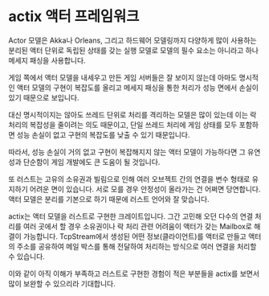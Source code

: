 # actix 액터 프레임워크 

Actor 모델은 Akka나 Orleans, 그리고 하드웨어 모델링까지 다양하게 많이 사용하는 
분리된 액터 단위로 독립된 상태를 갖는 실행 모델로 모델의 필수 요소는 아니라고 
하나 메세지 패싱을 사용합니다. 

게임 쪽에서 액터 모델을 내세우고 만든 게임 서버들은 잘 보이지 않는데 아마도 명시적인 
액터 모델의 구현이 복잡도를 올리고 메세지 패싱을 통한 처리가 성능 면에서 손실이 
있기 때문으로 보입니다. 

대신 명시적이지는 않아도 쓰레드 단위로 처리를 격리하는 모델은 많이 있는데 이는 락 처리의 
복잡성을 줄이려는 의도 때문이고, 단일 쓰레드 처리에 게임 상태를 모두 포함하면 성능 손실이 
없고 구현의 복잡도를 낮출 수 있기 때문입니다. 

따라서, 성능 손실이 거의 없고 구현이 복잡해지지 않는 액터 모델이 가능하다면 그 유연성과 
단순함이 게임 개발에도 큰 도움이 될 것입니다. 

또 러스트는 고유의 소유권과 빌림으로 인해 여러 오브젝트 간의 연결을 변수 형태로 유지하기
어려운 면이 있습니다. 서로 모를 경우 안정성이 올라가는 건 어쩌면 당연합니다. 액터 모델은 
분리를 기본으로 하기 때문에 러스트 언어와 잘 맞습니다. 

actix는 액터 모델을 러스트로 구현한 크레이트입니다. 그간 고민해 오던 다수의 연결 처리를 
여러 곳에서 할 경우 소유권이나 락 처리 관련 어려움이 액터가 갖는 Mailbox로 해결이 
가능합니다. TcpStream에서 생성된 어떤 정보(클라이언트)를 액터로 만들고 액터의 주소를 
공유하여 메일 박스를 통해 전달하여 처리하는 방식으로 여러 연결을 처리할 수 있습니다. 

이와 같이 아직 이해가 부족하고 러스트로 구현한 경험이 적은 부분들을 actix를 보면서 
많이 보완할 수 있으리라 기대합니다. 

